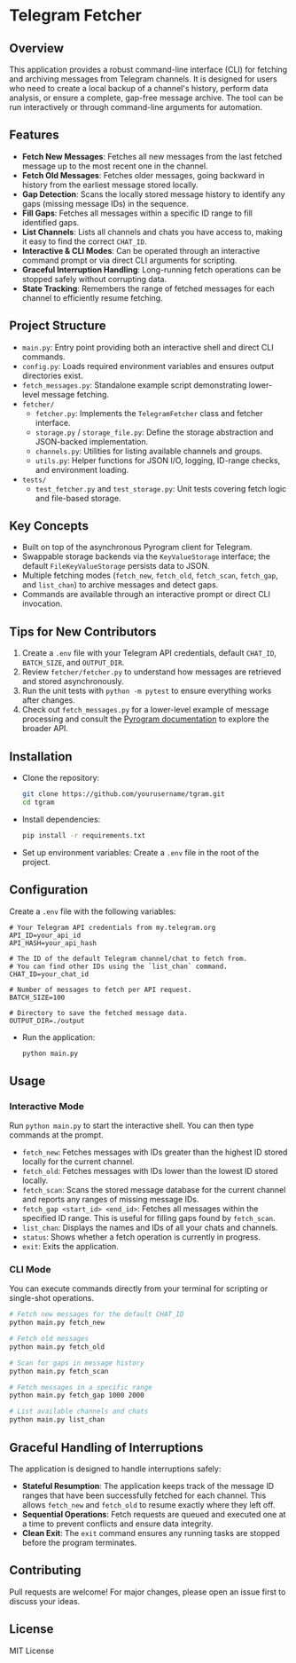 # Telegram Fetcher

## Overview

This application provides a robust command-line interface (CLI) for fetching and archiving messages from Telegram channels. It is designed for users who need to create a local backup of a channel's history, perform data analysis, or ensure a complete, gap-free message archive. The tool can be run interactively or through command-line arguments for automation.

## Features

- **Fetch New Messages**: Fetches all new messages from the last fetched message up to the most recent one in the channel.
- **Fetch Old Messages**: Fetches older messages, going backward in history from the earliest message stored locally.
- **Gap Detection**: Scans the locally stored message history to identify any gaps (missing message IDs) in the sequence.
- **Fill Gaps**: Fetches all messages within a specific ID range to fill identified gaps.
- **List Channels**: Lists all channels and chats you have access to, making it easy to find the correct `CHAT_ID`.
- **Interactive & CLI Modes**: Can be operated through an interactive command prompt or via direct CLI arguments for scripting.
- **Graceful Interruption Handling**: Long-running fetch operations can be stopped safely without corrupting data.
- **State Tracking**: Remembers the range of fetched messages for each channel to efficiently resume fetching.

## Project Structure

- `main.py`: Entry point providing both an interactive shell and direct CLI commands.
- `config.py`: Loads required environment variables and ensures output directories exist.
- `fetch_messages.py`: Standalone example script demonstrating lower-level message fetching.
- `fetcher/`
  - `fetcher.py`: Implements the `TelegramFetcher` class and fetcher interface.
  - `storage.py` / `storage_file.py`: Define the storage abstraction and JSON-backed implementation.
  - `channels.py`: Utilities for listing available channels and groups.
  - `utils.py`: Helper functions for JSON I/O, logging, ID-range checks, and environment loading.
- `tests/`
  - `test_fetcher.py` and `test_storage.py`: Unit tests covering fetch logic and file-based storage.

## Key Concepts

- Built on top of the asynchronous Pyrogram client for Telegram.
- Swappable storage backends via the `KeyValueStorage` interface; the default `FileKeyValueStorage` persists data to JSON.
- Multiple fetching modes (`fetch_new`, `fetch_old`, `fetch_scan`, `fetch_gap`, and `list_chan`) to archive messages and detect gaps.
- Commands are available through an interactive prompt or direct CLI invocation.

## Tips for New Contributors

1. Create a `.env` file with your Telegram API credentials, default `CHAT_ID`, `BATCH_SIZE`, and `OUTPUT_DIR`.
2. Review `fetcher/fetcher.py` to understand how messages are retrieved and stored asynchronously.
3. Run the unit tests with `python -m pytest` to ensure everything works after changes.
4. Check out `fetch_messages.py` for a lower-level example of message processing and consult the [Pyrogram documentation](https://docs.pyrogram.org/) to explore the broader API.

## Installation

- Clone the repository:

   ```bash
   git clone https://github.com/yourusername/tgram.git
   cd tgram
   ```

- Install dependencies:

   ```bash
   pip install -r requirements.txt
   ```

- Set up environment variables: Create a `.env` file in the root of the project.

## Configuration

Create a `.env` file with the following variables:

```env
# Your Telegram API credentials from my.telegram.org
API_ID=your_api_id
API_HASH=your_api_hash

# The ID of the default Telegram channel/chat to fetch from.
# You can find other IDs using the `list_chan` command.
CHAT_ID=your_chat_id

# Number of messages to fetch per API request.
BATCH_SIZE=100

# Directory to save the fetched message data.
OUTPUT_DIR=./output
```

- Run the application:

   ```bash
   python main.py
   ```

## Usage

### Interactive Mode

Run `python main.py` to start the interactive shell. You can then type commands at the prompt.

- `fetch_new`: Fetches messages with IDs greater than the highest ID stored locally for the current channel.
- `fetch_old`: Fetches messages with IDs lower than the lowest ID stored locally.
- `fetch_scan`: Scans the stored message database for the current channel and reports any ranges of missing message IDs.
- `fetch_gap <start_id> <end_id>`: Fetches all messages within the specified ID range. This is useful for filling gaps found by `fetch_scan`.
- `list_chan`: Displays the names and IDs of all your chats and channels.
- `status`: Shows whether a fetch operation is currently in progress.
- `exit`: Exits the application.

### CLI Mode

You can execute commands directly from your terminal for scripting or single-shot operations.

```bash
# Fetch new messages for the default CHAT_ID
python main.py fetch_new

# Fetch old messages
python main.py fetch_old

# Scan for gaps in message history
python main.py fetch_scan

# Fetch messages in a specific range
python main.py fetch_gap 1000 2000

# List available channels and chats
python main.py list_chan
```

## Graceful Handling of Interruptions

The application is designed to handle interruptions safely:

- **Stateful Resumption**: The application keeps track of the message ID ranges that have been successfully fetched for each channel. This allows `fetch_new` and `fetch_old` to resume exactly where they left off.
- **Sequential Operations**: Fetch requests are queued and executed one at a time to prevent conflicts and ensure data integrity.
- **Clean Exit**: The `exit` command ensures any running tasks are stopped before the program terminates.

## Contributing

Pull requests are welcome! For major changes, please open an issue first to discuss your ideas.

## License

MIT License
